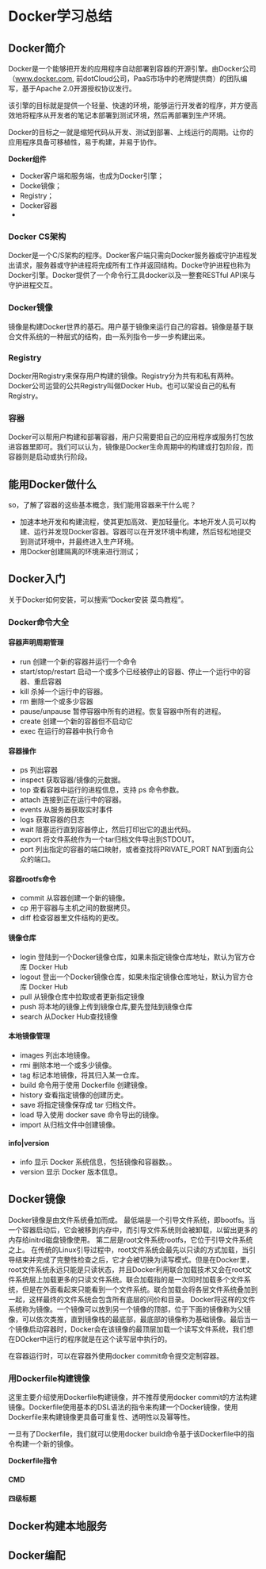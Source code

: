 # Docker学习总结

## Docker简介
Docker是一个能够把开发的应用程序自动部署到容器的开源引擎。由Docker公司（www.docker.com, 前dotCloud公司，PaaS市场中的老牌提供商）的团队编写，基于Apache  2.0开源授权协议发行。

该引擎的目标就是提供一个轻量、快速的环境，能够运行开发者的程序，并方便高效地将程序从开发者的笔记本部署到测试环境，然后再部署到生产环境。

Docker的目标之一就是缩短代码从开发、测试到部署、上线运行的周期。让你的应用程序具备可移植性，易于构建，并易于协作。

**Docker组件**
- Docker客户端和服务端，也成为Docker引擎；
- Docke镜像；
- Registry；
- Docker容器
- 
### Docker CS架构
Docker是一个C/S架构的程序。Docker客户端只需向Docker服务器或守护进程发出请求，服务器或守护进程将完成所有工作并返回结构。Docke守护进程也称为Docker引擎。Docker提供了一个命令行工具docker以及一整套RESTful API来与守护进程交互。

### Docker镜像
镜像是构建Docker世界的基石。用户基于镜像来运行自己的容器。镜像是基于联合文件系统的一种层式的结构，由一系列指令一步一步构建出来。

### Registry
Docker用Registry来保存用户构建的镜像。Registry分为共有和私有两种。Docker公司运营的公共Registry叫做Docker Hub。也可以架设自己的私有Registry。

### 容器
Docker可以帮用户构建和部署容器，用户只需要把自己的应用程序或服务打包放进容器里即可。我们可以认为，镜像是Docker生命周期中的构建或打包阶段，而容器则是启动或执行阶段。


## 能用Docker做什么
so，了解了容器的这些基本概念，我们能用容器来干什么呢？
- 加速本地开发和构建流程，使其更加高效、更加轻量化。本地开发人员可以构建、运行并发现Docker容器。容器可以在开发环境中构建，然后轻松地提交到测试环境中，并最终进入生产环境。
- 用Docker创建隔离的环境来进行测试；

## Docker入门
关于Docker如何安装，可以搜索“Docker安装 菜鸟教程”。

### Docker命令大全
#### 容器声明周期管理
- run 创建一个新的容器并运行一个命令
- start/stop/restart 启动一个或多个已经被停止的容器、停止一个运行中的容器、重启容器
- kill 杀掉一个运行中的容器。
- rm 删除一个或多少容器
- pause/unpause 暂停容器中所有的进程。恢复容器中所有的进程。
- create 创建一个新的容器但不启动它
- exec 在运行的容器中执行命令
#### 容器操作
- ps 列出容器
- inspect 获取容器/镜像的元数据。
- top 查看容器中运行的进程信息，支持 ps 命令参数。
- attach 连接到正在运行中的容器。
- events 从服务器获取实时事件
- logs 获取容器的日志
- wait 阻塞运行直到容器停止，然后打印出它的退出代码。
- export 将文件系统作为一个tar归档文件导出到STDOUT。
- port 列出指定的容器的端口映射，或者查找将PRIVATE_PORT NAT到面向公众的端口。

#### 容器rootfs命令
- commit 从容器创建一个新的镜像。
- cp 用于容器与主机之间的数据拷贝。
- diff 检查容器里文件结构的更改。
#### 镜像仓库
- login 登陆到一个Docker镜像仓库，如果未指定镜像仓库地址，默认为官方仓库 Docker Hub
- logout 登出一个Docker镜像仓库，如果未指定镜像仓库地址，默认为官方仓库 Docker Hub
- pull 从镜像仓库中拉取或者更新指定镜像
- push 将本地的镜像上传到镜像仓库,要先登陆到镜像仓库
- search 从Docker Hub查找镜像
#### 本地镜像管理
- images 列出本地镜像。
- rmi 删除本地一个或多少镜像。
- tag 标记本地镜像，将其归入某一仓库。
- build 命令用于使用 Dockerfile 创建镜像。
- history 查看指定镜像的创建历史。
- save 将指定镜像保存成 tar 归档文件。
- load 导入使用 docker save 命令导出的镜像。
- import 从归档文件中创建镜像。
#### info|version
- info 显示 Docker 系统信息，包括镜像和容器数。。
- version 显示 Docker 版本信息。

## Docker镜像
Docker镜像是由文件系统叠加而成。
最低端是一个引导文件系统，即bootfs。当一个容器启动后，它会被移到内存中，而引导文件系统则会被卸载，以留出更多的内存给initrd磁盘镜像使用。
第二层是root文件系统rootfs，它位于引导文件系统之上。
在传统的Linux引导过程中，root文件系统会最先以只读的方式加载，当引导结束并完成了完整性检查之后，它才会被切换为读写模式。但是在Docker里，root文件系统永远只能是只读状态，并且Docker利用联合加载技术又会在root文件系统层上加载更多的只读文件系统。联合加载指的是一次同时加载多个文件系统，但是在外面看起来只能看到一个文件系统。联合加载会将各层文件系统叠加到一起，这样最终的文件系统会包含所有底层的问价和目录。
Docker将这样的文件系统称为镜像。一个镜像可以放到另一个镜像的顶部，位于下面的镜像称为父镜像，可以依次类推，直到镜像栈的最底部，最底部的镜像称为基础镜像。最后当一个镜像启动容器时，Docker会在该镜像的最顶层加载一个读写文件系统，我们想在DOcker中运行的程序就是在这个读写层中执行的。

在容器运行时，可以在容器外使用docker commit命令提交定制容器。

### 用Dockerfile构建镜像
这里主要介绍使用Dockerfile构建镜像，并不推荐使用docker commit的方法构建镜像。Dockerfile使用基本的DSL语法的指令来构建一个Docker镜像，使用Dockerfile来构建镜像更具备可重复性、透明性以及幂等性。

一旦有了Dockerfile，我们就可以使用docker build命令基于该Dockerfile中的指令构建一个新的镜像。

**Dockerfile指令**
#### CMD
#### 四级标题

## Docker构建本地服务
## Docker编配
